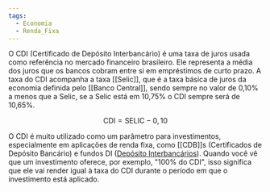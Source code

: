 ```yaml
---
tags:
  - Economia
  - Renda_Fixa
---
```

O CDI (Certificado de Depósito Interbancário) é uma taxa de juros usada como referência no mercado financeiro brasileiro. Ele representa a média dos juros que os bancos cobram entre si em empréstimos de curto prazo. A taxa do CDI acompanha a taxa [[Selic]], que é a taxa básica de juros da economia definida pelo [[Banco Central]], sendo sempre no valor de 0,10% a menos que a Selic, se a Selic está em 10,75% o CDI sempre será de 10,65%.

$$
\text{CDI} = \text{SELIC} - 0,10
$$

O CDI é muito utilizado como um parâmetro para investimentos, especialmente em aplicações de renda fixa, como [[CDB]]s (Certificados de Depósito Bancário) e fundos DI ([Depósito Interbancários](Depósito%20Interbancários.md)). Quando você vê que um investimento oferece, por exemplo, "100% do CDI", isso significa que ele vai render igual à taxa do CDI durante o período em que o investimento está aplicado.